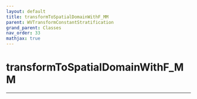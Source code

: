 ```yaml
---
layout: default
title: transformToSpatialDomainWithF_MM
parent: WVTransformConstantStratification
grand_parent: Classes
nav_order: 33
mathjax: true
---
```


#  transformToSpatialDomainWithF_MM




---

